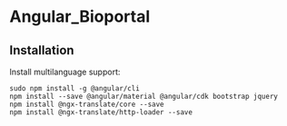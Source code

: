 # Angular_Bioportal

## Installation
Install multilanguage support:

```console
sudo npm install -g @angular/cli
npm install --save @angular/material @angular/cdk bootstrap jquery
npm install @ngx-translate/core --save
npm install @ngx-translate/http-loader --save
```
